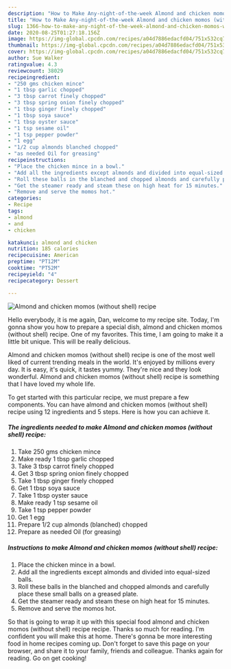 ```yaml
---
description: "How to Make Any-night-of-the-week Almond and chicken momos (without shell) recipe"
title: "How to Make Any-night-of-the-week Almond and chicken momos (without shell) recipe"
slug: 1366-how-to-make-any-night-of-the-week-almond-and-chicken-momos-without-shell-recipe
date: 2020-08-25T01:27:18.156Z
image: https://img-global.cpcdn.com/recipes/a04d7886edacfd04/751x532cq70/almond-and-chicken-momos-without-shell-recipe-recipe-main-photo.jpg
thumbnail: https://img-global.cpcdn.com/recipes/a04d7886edacfd04/751x532cq70/almond-and-chicken-momos-without-shell-recipe-recipe-main-photo.jpg
cover: https://img-global.cpcdn.com/recipes/a04d7886edacfd04/751x532cq70/almond-and-chicken-momos-without-shell-recipe-recipe-main-photo.jpg
author: Sue Walker
ratingvalue: 4.3
reviewcount: 38029
recipeingredient:
- "250 gms chicken mince"
- "1 tbsp garlic chopped"
- "3 tbsp carrot finely chopped"
- "3 tbsp spring onion finely chopped"
- "1 tbsp ginger finely chopped"
- "1 tbsp soya sauce"
- "1 tbsp oyster sauce"
- "1 tsp sesame oil"
- "1 tsp pepper powder"
- "1 egg"
- "1/2 cup almonds blanched chopped"
- "as needed Oil for greasing"
recipeinstructions:
- "Place the chicken mince in a bowl."
- "Add all the ingredients except almonds and divided into equal-sized balls."
- "Roll these balls in the blanched and chopped almonds and carefully place these small balls on a greased plate."
- "Get the steamer ready and steam these on high heat for 15 minutes."
- "Remove and serve the momos hot."
categories:
- Recipe
tags:
- almond
- and
- chicken

katakunci: almond and chicken 
nutrition: 185 calories
recipecuisine: American
preptime: "PT12M"
cooktime: "PT52M"
recipeyield: "4"
recipecategory: Dessert

---
```



![Almond and chicken momos (without shell) recipe](https://img-global.cpcdn.com/recipes/a04d7886edacfd04/751x532cq70/almond-and-chicken-momos-without-shell-recipe-recipe-main-photo.jpg)

Hello everybody, it is me again, Dan, welcome to my recipe site. Today, I'm gonna show you how to prepare a special dish, almond and chicken momos (without shell) recipe. One of my favorites. This time, I am going to make it a little bit unique. This will be really delicious.

Almond and chicken momos (without shell) recipe is one of the most well liked of current trending meals in the world. It's enjoyed by millions every day. It is easy, it's quick, it tastes yummy. They're nice and they look wonderful. Almond and chicken momos (without shell) recipe is something that I have loved my whole life.




To get started with this particular recipe, we must prepare a few components. You can have almond and chicken momos (without shell) recipe using 12 ingredients and 5 steps. Here is how you can achieve it.

<!--inarticleads1-->

##### The ingredients needed to make Almond and chicken momos (without shell) recipe:

1. Take 250 gms chicken mince
1. Make ready 1 tbsp garlic chopped
1. Take 3 tbsp carrot finely chopped
1. Get 3 tbsp spring onion finely chopped
1. Take 1 tbsp ginger finely chopped
1. Get 1 tbsp soya sauce
1. Take 1 tbsp oyster sauce
1. Make ready 1 tsp sesame oil
1. Take 1 tsp pepper powder
1. Get 1 egg
1. Prepare 1/2 cup almonds (blanched) chopped
1. Prepare as needed Oil (for greasing)




<!--inarticleads2-->

##### Instructions to make Almond and chicken momos (without shell) recipe:

1. Place the chicken mince in a bowl.
1. Add all the ingredients except almonds and divided into equal-sized balls.
1. Roll these balls in the blanched and chopped almonds and carefully place these small balls on a greased plate.
1. Get the steamer ready and steam these on high heat for 15 minutes.
1. Remove and serve the momos hot.




So that is going to wrap it up with this special food almond and chicken momos (without shell) recipe recipe. Thanks so much for reading. I'm confident you will make this at home. There's gonna be more interesting food in home recipes coming up. Don't forget to save this page on your browser, and share it to your family, friends and colleague. Thanks again for reading. Go on get cooking!
